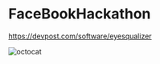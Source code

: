 # FaceBookHackathon

https://devpost.com/software/eyesqualizer


<img src="/Sergio0l0/Sergio0l0/FaceBookHackathon/Screenshot_3.jpg" alt="octocat" style="max-width:100%;"></a>


